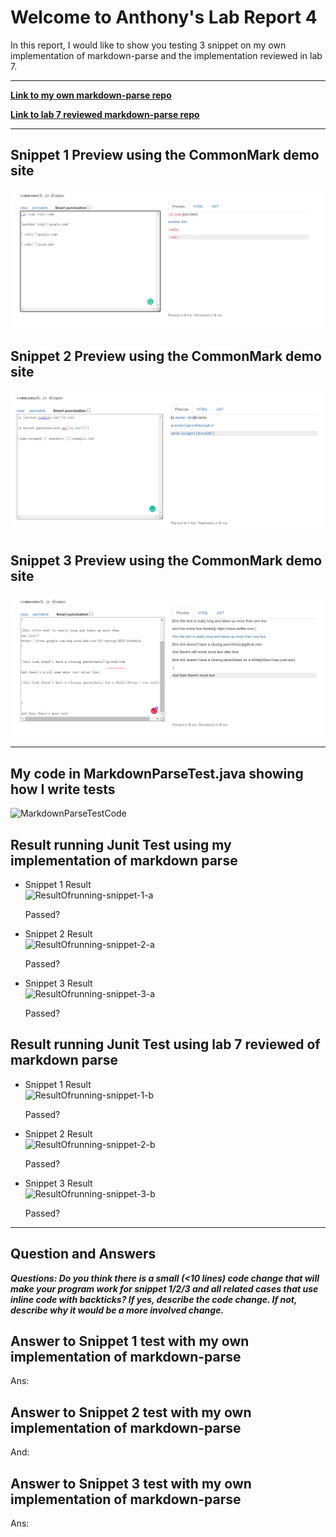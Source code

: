 # Welcome to Anthony's Lab Report 4

In this report, I would like to show you testing 3 snippet on my own implementation of markdown-parse and the implementation reviewed in lab 7.

---

[**Link to my own markdown-parse repo**](https://github.com/Ayditore/markdown-parser)  

[**Link to lab 7 reviewed markdown-parse repo**](https://github.com/NuojinliXu/markdown-parser)  

---

## Snippet 1 Preview using the CommonMark demo site  
![snippet-1-preview](Snippet-1-preview.png)

## Snippet 2 Preview using the CommonMark demo site  
![snippet-2-preview](Snippet-2-preview.png)

## Snippet 3 Preview using the CommonMark demo site  
![snippet-3-preview](Snippet-3-preview.png)

---

## My code in MarkdownParseTest.java showing how I write tests

![MarkdownParseTestCode]()

## Result running Junit Test using my implementation of markdown parse

* Snippet 1 Result  
![ResultOfrunning-snippet-1-a]()

    Passed? 

* Snippet 2 Result  
![ResultOfrunning-snippet-2-a]()

    Passed? 

* Snippet 3 Result  
![ResultOfrunning-snippet-3-a]()

    Passed? 

## Result running Junit Test using lab 7 reviewed of markdown parse

* Snippet 1 Result  
![ResultOfrunning-snippet-1-b]()

    Passed? 

* Snippet 2 Result  
![ResultOfrunning-snippet-2-b]()

    Passed? 

* Snippet 3 Result  
![ResultOfrunning-snippet-3-b]()

    Passed? 

---

## Question and Answers

**_Questions: Do you think there is a small (<10 lines) code change that will make your program work for snippet 1/2/3 and all related cases that use inline code with backticks? If yes, describe the code change. If not, describe why it would be a more involved change._**

## Answer to Snippet 1 test with my own implementation of markdown-parse  
Ans:

## Answer to Snippet 2 test with my own implementation of markdown-parse  
And:

## Answer to Snippet 3 test with my own implementation of markdown-parse  
Ans:
